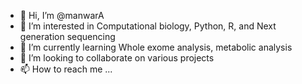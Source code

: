 - 👋 Hi, I’m @manwarA
- 👀 I’m interested in Computational biology, Python, R, and Next generation sequencing
- 🌱 I’m currently learning Whole exome analysis, metabolic analysis
- 💞️ I’m looking to collaborate on various projects
- 📫 How to reach me ...

<!---
manwarA/manwarA is a ✨ special ✨ repository because its `README.md` (this file) appears on your GitHub profile.
You can click the Preview link to take a look at your changes.
--->
